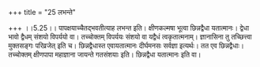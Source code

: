 +++
title = "25 लभन्ते"

+++
।।5.25।। पापक्षयाच्चैतद्भवतीत्याह लभन्त इति। क्षीणकल्मषा भूत्वा
छिन्नद्वैधा यतात्मानः। द्वेधा भावो द्वैधम् संशयो विपर्ययो वा। तच्चोक्तम्
विपर्ययः संशयो वा यद्वैधं त्वकृतात्मनाम्। ज्ञानासिना तु तच्छित्त्वा
मुक्तसङ्गः परिव्रजेत् इति च। छिन्नद्वैधास्त एवायतात्मानः दीर्घमनसः
सर्वज्ञा इत्यर्थः। तत एव छिन्नद्वैधाः। तच्चोक्तम् क्षीणपापा महाज्ञाना
जायन्ते गतसंशयाः इति। छिन्नद्वैधा यतात्मानः इति वा।
